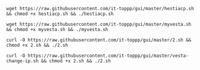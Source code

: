  ```wget https://raw.githubusercontent.com/it-toppp/gui/master/hestiacp.sh && chmod +x hestiacp.sh && ./hestiacp.sh```
 
 ```wget https://raw.githubusercontent.com/it-toppp/gui/master/myvesta.sh && chmod +x myvesta.sh && ./myvesta.sh```
 
 ```curl -O https://raw.githubusercontent.com/it-toppp/gui/master/2.sh && chmod +x 2.sh && ./2.sh```
 
 ```curl -O https://raw.githubusercontent.com/it-toppp/gui/master/vesta-change-ip.sh && chmod +x 2.sh && ./2.sh```

